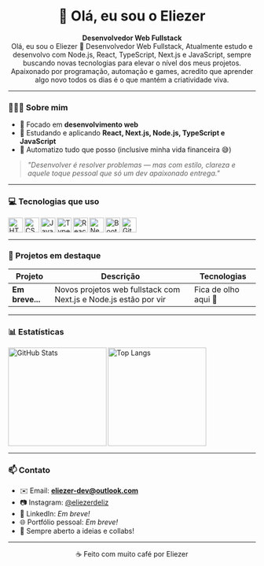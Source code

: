 <h1 align="center">👋 Olá, eu sou o Eliezer</h1>

<p align="center">
  <strong>Desenvolvedor Web Fullstack</strong> <br/>
Olá, eu sou o Eliezer 🚀 Desenvolvedor Web Fullstack, 
Atualmente estudo e desenvolvo com Node.js, React, TypeScript, Next.js e JavaScript, sempre buscando novas tecnologias para elevar o nível dos meus projetos.
Apaixonado por programação, automação e games, acredito que aprender algo novo todos os dias é o que mantém a criatividade viva.
</p>

---

### 👨🏻‍💻 Sobre mim

- 🎯 Focado em **desenvolvimento web**
- 🧠 Estudando e aplicando **React, Next.js, Node.js, TypeScript e JavaScript**
- 🔧 Automatizo tudo que posso (inclusive minha vida financeira 😅)

> _"Desenvolver é resolver problemas — mas com estilo, clareza e aquele toque pessoal que só um dev apaixonado entrega."_

---

### 💻 Tecnologias que uso

<p>
  <img align="left" alt="HTML" title="HTML" width="30px" src="https://cdn.jsdelivr.net/gh/devicons/devicon/icons/html5/html5-original.svg"/>
  <img align="left" alt="CSS" title="CSS" width="30px" src="https://cdn.jsdelivr.net/gh/devicons/devicon/icons/css3/css3-original.svg"/>
  <img align="left" alt="JavaScript" title="JavaScript" width="30px" src="https://cdn.jsdelivr.net/gh/devicons/devicon/icons/javascript/javascript-original.svg"/>
  <img align="left" alt="TypeScript" title="TypeScript" width="30px" src="https://cdn.jsdelivr.net/gh/devicons/devicon/icons/typescript/typescript-original.svg"/>
  <img align="left" alt="React" title="React" width="30px" src="https://cdn.jsdelivr.net/gh/devicons/devicon/icons/react/react-original.svg"/>
  <img align="left" alt="Next.js" title="Next.js" width="30px" src="https://cdn.jsdelivr.net/gh/devicons/devicon/icons/nextjs/nextjs-original.svg"/>
  <img align="left" alt="Bootstrap" title="Bootstrap" width="30px" src="https://cdn.jsdelivr.net/gh/devicons/devicon/icons/bootstrap/bootstrap-original.svg"/>
  <img align="left" alt="Git" title="Git" width="30px" src="https://cdn.jsdelivr.net/gh/devicons/devicon/icons/git/git-original.svg"/>
  
</p>

<br clear="left"/>

---

### 📌 Projetos em destaque

| Projeto         | Descrição                                                        | Tecnologias          |
| --------------- | ---------------------------------------------------------------- | -------------------- |
| **Em breve...** | Novos projetos web fullstack com Next.js e Node.js estão por vir | Fica de olho aqui 👀 |

---

### 📊 Estatísticas

<p>
  <img align="left" alt="GitHub Stats" height="200" src="https://github-readme-stats.vercel.app/api?username=LzR-Dev&show_icons=true&theme=tokyonight&include_all_commits=true&locale=pt-br"/>
  <img align="left" alt="Top Langs" height="200" src="https://github-readme-stats.vercel.app/api/top-langs/?username=LzR-Dev&theme=tokyonight&layout=compact&custom_title=Tecnologias&langs_count=9"/>
</p>

<br clear="left"/>

---

### 📫 Contato

- ✉️ Email: **eliezer-dev@outlook.com**
- 📷 Instagram: [@eliezerdeliz](https://www.instagram.com/eliezerdeliz)
- 💼 LinkedIn: _Em breve!_
- 🌐 Portfólio pessoal: _Em breve!_
- 🧠 Sempre aberto a ideias e collabs!

---

<p align="center">☕ Feito com muito café por Eliezer</p>
